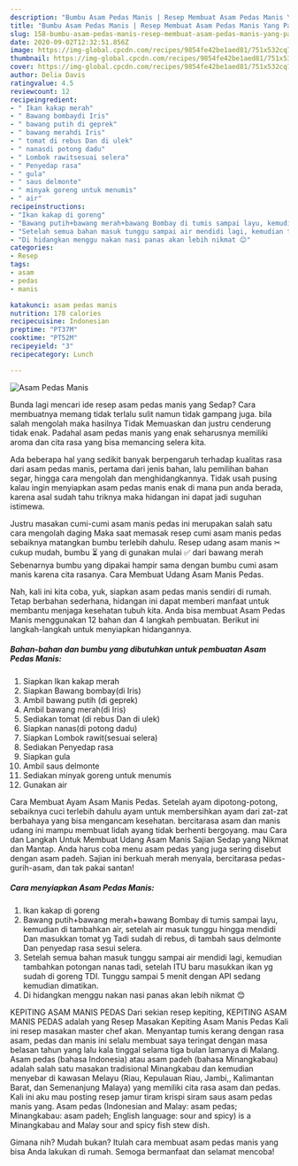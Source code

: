 ```yaml
---
description: "Bumbu Asam Pedas Manis | Resep Membuat Asam Pedas Manis Yang Paling Enak"
title: "Bumbu Asam Pedas Manis | Resep Membuat Asam Pedas Manis Yang Paling Enak"
slug: 158-bumbu-asam-pedas-manis-resep-membuat-asam-pedas-manis-yang-paling-enak
date: 2020-09-02T12:32:51.856Z
image: https://img-global.cpcdn.com/recipes/9854fe42be1aed81/751x532cq70/asam-pedas-manis-foto-resep-utama.jpg
thumbnail: https://img-global.cpcdn.com/recipes/9854fe42be1aed81/751x532cq70/asam-pedas-manis-foto-resep-utama.jpg
cover: https://img-global.cpcdn.com/recipes/9854fe42be1aed81/751x532cq70/asam-pedas-manis-foto-resep-utama.jpg
author: Delia Davis
ratingvalue: 4.5
reviewcount: 12
recipeingredient:
- " Ikan kakap merah"
- " Bawang bombaydi Iris"
- " bawang putih di geprek"
- " bawang merahdi Iris"
- " tomat di rebus Dan di ulek"
- " nanasdi potong dadu"
- " Lombok rawitsesuai selera"
- " Penyedap rasa"
- " gula"
- " saus delmonte"
- " minyak goreng untuk menumis"
- " air"
recipeinstructions:
- "Ikan kakap di goreng"
- "Bawang putih+bawang merah+bawang Bombay di tumis sampai layu, kemudian di tambahkan air, setelah air masuk tunggu hingga mendidi Dan masukkan tomat yg Tadi sudah di rebus, di tambah saus delmonte Dan penyedap rasa sesui selera."
- "Setelah semua bahan masuk tunggu sampai air mendidi lagi, kemudian tambahkan potongan nanas tadi, setelah ITU baru masukkan ikan yg sudah di goreng TDI. Tunggu sampai 5 menit dengan API sedang kemudian dimatikan."
- "Di hidangkan menggu nakan nasi panas akan lebih nikmat 😊"
categories:
- Resep
tags:
- asam
- pedas
- manis

katakunci: asam pedas manis 
nutrition: 178 calories
recipecuisine: Indonesian
preptime: "PT37M"
cooktime: "PT52M"
recipeyield: "3"
recipecategory: Lunch

---
```



![Asam Pedas Manis](https://img-global.cpcdn.com/recipes/9854fe42be1aed81/751x532cq70/asam-pedas-manis-foto-resep-utama.jpg)

Bunda lagi mencari ide resep asam pedas manis yang Sedap? Cara membuatnya memang tidak terlalu sulit namun tidak gampang juga. bila salah mengolah maka hasilnya Tidak Memuaskan dan justru cenderung tidak enak. Padahal asam pedas manis yang enak seharusnya memiliki aroma dan cita rasa yang bisa memancing selera kita.

Ada beberapa hal yang sedikit banyak berpengaruh terhadap kualitas rasa dari asam pedas manis, pertama dari jenis bahan, lalu pemilihan bahan segar, hingga cara mengolah dan menghidangkannya. Tidak usah pusing kalau ingin menyiapkan asam pedas manis enak di mana pun anda berada, karena asal sudah tahu triknya maka hidangan ini dapat jadi suguhan istimewa.

Justru masakan cumi-cumi asam manis pedas ini merupakan salah satu cara mengolah daging Maka saat memasak resep cumi asam manis pedas sebaiknya matangkan bumbu terlebih dahulu. Resep udang asam manis ✂ cukup mudah, bumbu ⏳ yang di gunakan mulai ✅ dari bawang merah Sebenarnya bumbu yang dipakai hampir sama dengan bumbu cumi asam manis karena cita rasanya. Cara Membuat Udang Asam Manis Pedas.


Nah, kali ini kita coba, yuk, siapkan asam pedas manis sendiri di rumah. Tetap berbahan sederhana, hidangan ini dapat memberi manfaat untuk membantu menjaga kesehatan tubuh kita. Anda bisa membuat Asam Pedas Manis menggunakan 12 bahan dan 4 langkah pembuatan. Berikut ini langkah-langkah untuk menyiapkan hidangannya.

<!--inarticleads1-->

##### Bahan-bahan dan bumbu yang dibutuhkan untuk pembuatan Asam Pedas Manis:

1. Siapkan  Ikan kakap merah
1. Siapkan  Bawang bombay(di Iris)
1. Ambil  bawang putih (di geprek)
1. Ambil  bawang merah(di Iris)
1. Sediakan  tomat (di rebus Dan di ulek)
1. Siapkan  nanas(di potong dadu)
1. Siapkan  Lombok rawit(sesuai selera)
1. Sediakan  Penyedap rasa
1. Siapkan  gula
1. Ambil  saus delmonte
1. Sediakan  minyak goreng untuk menumis
1. Gunakan  air


Cara Membuat Ayam Asam Manis Pedas. Setelah ayam dipotong-potong, sebaiknya cuci terlebih dahulu ayam untuk membersihkan ayam dari zat-zat berbahaya yang bisa mengancam kesehatan. bercitarasa asam dan manis udang ini mampu membuat lidah ayang tidak berhenti bergoyang. mau Cara dan Langkah Untuk Membuat Udang Asam Manis Sajian Sedap yang Nikmat dan Mantap. Anda harus coba menu asam pedas yang juga sering disebut dengan asam padeh. Sajian ini berkuah merah menyala, bercitarasa pedas-gurih-asam, dan tak pakai santan! 

<!--inarticleads2-->

##### Cara menyiapkan Asam Pedas Manis:

1. Ikan kakap di goreng
1. Bawang putih+bawang merah+bawang Bombay di tumis sampai layu, kemudian di tambahkan air, setelah air masuk tunggu hingga mendidi Dan masukkan tomat yg Tadi sudah di rebus, di tambah saus delmonte Dan penyedap rasa sesui selera.
1. Setelah semua bahan masuk tunggu sampai air mendidi lagi, kemudian tambahkan potongan nanas tadi, setelah ITU baru masukkan ikan yg sudah di goreng TDI. Tunggu sampai 5 menit dengan API sedang kemudian dimatikan.
1. Di hidangkan menggu nakan nasi panas akan lebih nikmat 😊


KEPITING ASAM MANIS PEDAS Dari sekian resep kepiting, KEPITING ASAM MANIS PEDAS adalah yang Resep Masakan Kepiting Asam Manis Pedas Kali ini resep masakan master chef akan. Menyantap tumis kerang dengan rasa asam, pedas dan manis ini selalu membuat saya teringat dengan masa belasan tahun yang lalu kala tinggal selama tiga bulan lamanya di Malang. Asam pedas (bahasa Indonesia) atau asam padeh (bahasa Minangkabau) adalah salah satu masakan tradisional Minangkabau dan kemudian menyebar di kawasan Melayu (Riau, Kepulauan Riau, Jambi,, Kalimantan Barat, dan Semenanjung Malaya) yang memiliki cita rasa asam dan pedas. Kali ini aku mau posting resep jamur tiram krispi siram saus asam pedas manis yang. Asam pedas (Indonesian and Malay: asam pedas; Minangkabau: asam padeh; English language: sour and spicy) is a Minangkabau and Malay sour and spicy fish stew dish. 

Gimana nih? Mudah bukan? Itulah cara membuat asam pedas manis yang bisa Anda lakukan di rumah. Semoga bermanfaat dan selamat mencoba!
